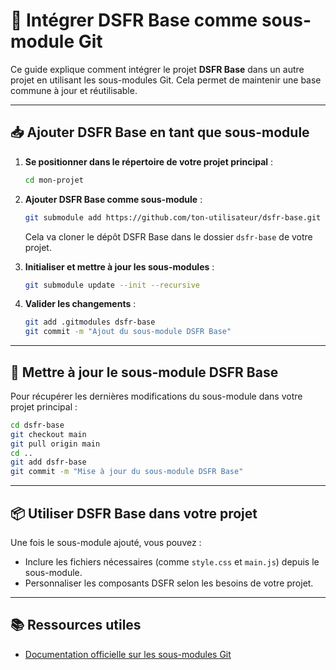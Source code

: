 # 🔗 Intégrer DSFR Base comme sous-module Git

Ce guide explique comment intégrer le projet **DSFR Base** dans un autre projet en utilisant les sous-modules Git. Cela permet de maintenir une base commune à jour et réutilisable.

---

## 📥 Ajouter DSFR Base en tant que sous-module

1. **Se positionner dans le répertoire de votre projet principal** :

   ```bash
   cd mon-projet
   ```

2. **Ajouter DSFR Base comme sous-module** :

   ```bash
   git submodule add https://github.com/ton-utilisateur/dsfr-base.git dsfr-base
   ```

   Cela va cloner le dépôt DSFR Base dans le dossier `dsfr-base` de votre projet.

3. **Initialiser et mettre à jour les sous-modules** :

   ```bash
   git submodule update --init --recursive
   ```

4. **Valider les changements** :

   ```bash
   git add .gitmodules dsfr-base
   git commit -m "Ajout du sous-module DSFR Base"
   ```

---

## 🔄 Mettre à jour le sous-module DSFR Base

Pour récupérer les dernières modifications du sous-module dans votre projet principal :

```bash
cd dsfr-base
git checkout main
git pull origin main
cd ..
git add dsfr-base
git commit -m "Mise à jour du sous-module DSFR Base"
```

---

## 📦 Utiliser DSFR Base dans votre projet

Une fois le sous-module ajouté, vous pouvez :

- Inclure les fichiers nécessaires (comme `style.css` et `main.js`) depuis le sous-module.
- Personnaliser les composants DSFR selon les besoins de votre projet.

---

## 📚 Ressources utiles

- [Documentation officielle sur les sous-modules Git](https://git-scm.com/book/en/v2/Git-Tools-Submodules)
